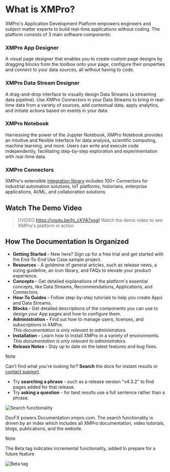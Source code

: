 # What is XMPro?

XMPro's Application Development Platform empowers engineers and subject matter experts to build real-time applications without coding. The platform consists of 3 main software components:

### XMPro App Designer

A visual page designer that enables you to create custom page designs by dragging blocks from the toolbox onto your page, configure their properties and connect to your data sources, all without having to code.

### XMPro Data Stream Designer

A drag-and-drop interface to visually design Data Streams (a streaming data pipeline). Use XMPro Connectors in your Data Streams to bring in real-time data from a variety of sources, add contextual data, apply analytics, and initiate actions based on events in your data.

### XMPro Notebook

Harnessing the power of the Jupyter Notebook, XMPro Notebook provides an intuitive and flexible interface for data analysis, scientific computing, machine learning, and more. Users can write and execute code independently, facilitating step-by-step exploration and experimentation with real-time data.

### XMPro Connectors

XMPro's extensible [integration library](https://documentation.xmpro.com/resources/integrations) includes 100+ Connectors for industrial automation solutions, IoT platforms, historians, enterprise applications, AI/ML, and collaboration solutions.

## Watch The Demo Video

> [!VIDEO https://youtu.be/hi_cXYA7xsg]
> Watch the demo video to see XMPro's platform in action

## How The Documentation Is Organized

* **Getting Started -** New here? Sign up for a free trial and get started with the End-To-End Use Case sample project.
* **Resources** - A goldmine of general articles, such as release news, a sizing guideline, an icon library, and FAQs to elevate your product experience.
* **Concepts -** Get detailed explanations of the platform's essential concepts, like Data Streams, Recommendations, Applications, and Connectors.
* **How-To Guides -** Follow step-by-step tutorials to help you create Apps and Data Streams.
* **Blocks -** Get detailed descriptions of the components you can use to design your App pages and how to configure them.
* **Administration -** Find out how to manage users, licenses, and subscriptions in XMPro.  
  _This documentation is only relevant to administrators._
* **Installation -** Learn how to Install XMPro in a variety of environments.  
  _This documentation is only relevant to administrators._
* **Release Notes -** Stay up to date on the latest features and bug fixes.

> [!NOTE]
> Can't find what you're looking for? **Search** the docs for instant results or [contact support](https://xmpro.com/support/).
> 
> * Try **searching a phrase** - such as a release version "v4.3.2" to find pages added for that release.
> * Try **asking a question** - for best results use a full sentence rather than a phrase.
> 
> ![Search functionality](images/What_is_XMPro_Search_Light.png)
> 
> DocFX powers Documentation.xmpro.com. The search functionality is driven by an index which includes all XMPro documentation, video tutorials, blogs, publications, and the website.

> [!NOTE]
> The Beta tag indicates incremental functionality, added to prepare for a future feature.
> 
> ![Beta tag](images/beta-icon.png)



